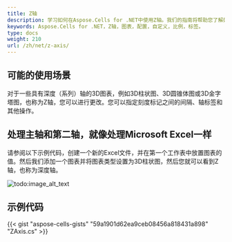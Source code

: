```yaml
---
title: Z轴
description: 学习如何在Aspose.Cells for .NET中使用Z轴。我们的指南将帮助您了解如何配置和自定义Z轴，包括其比例和标签，以增强您的图表。
keywords: Aspose.Cells for .NET，Z轴，图表，配置，自定义，比例，标签。
type: docs
weight: 210
url: /zh/net/z-axis/
---
```


## **可能的使用场景**
对于一些具有深度（系列）轴的3D图表，例如3D柱状图、3D圆锥体图或3D金字塔图，也称为Z轴，您可以进行更改。您可以指定刻度标记之间的间隔、轴标签和其他操作。
## **处理主轴和第二轴，就像处理Microsoft Excel一样**
请参阅以下示例代码，创建一个新的Excel文件，并在第一个工作表中放置图表的值。然后我们添加一个图表并将图表类型设置为3D柱状图，然后您就可以看到Z轴，也称为深度轴。 

![todo:image_alt_text](excel.png)
## **示例代码**
{{< gist "aspose-cells-gists" "59a1901d62ea9ceb08456a818431a898" "ZAxis.cs" >}}

